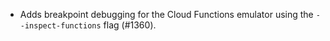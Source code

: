 * Adds breakpoint debugging for the Cloud Functions emulator using the `--inspect-functions` flag (#1360).